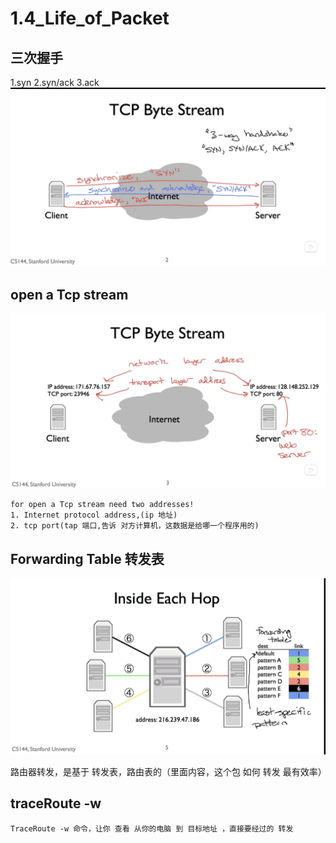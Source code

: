 # 1.4_Life_of_Packet

## 三次握手

1.syn
2.syn/ack
3.ack
![](1.4_Life_of_Packet_0.png)

## open a Tcp stream

![](./1.4_Life_of_Packet_1.png)

    for open a Tcp stream need two addresses!
    1. Internet protocol address,(ip 地址)
    2. tcp port(tap 端口,告诉 对方计算机，这数据是给哪一个程序用的)

## Forwarding Table 转发表

![](./1.4_Life_of_Packet_2.png)

路由器转发，是基于 转发表，路由表的（里面内容，这个包 如何 转发 最有效率）

## traceRoute -w

    TraceRoute -w 命令，让你 查看 从你的电脑 到 目标地址 ，直接要经过的 转发
